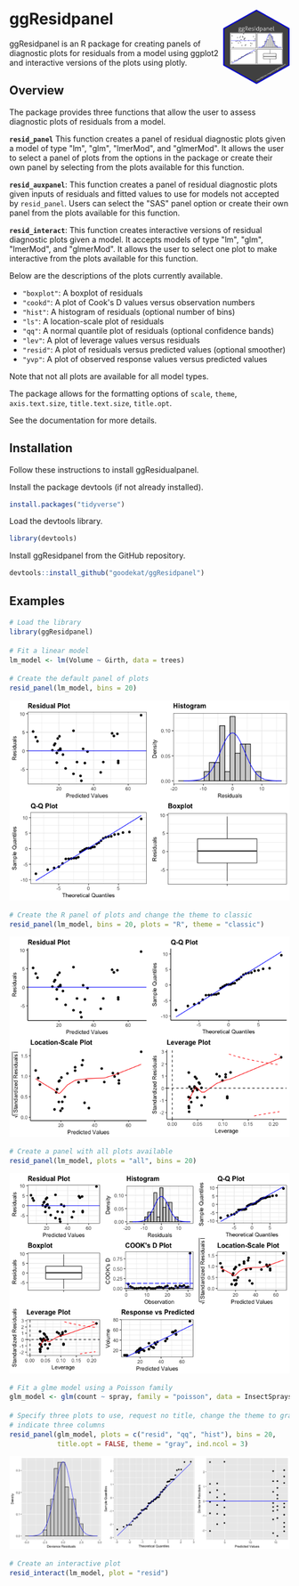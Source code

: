 
ggResidpanel <img align="right" width="120" height="135" src="./images/gg_resid_sticker4.png">
==============================================================================================

ggResidpanel is an R package for creating panels of diagnostic plots for residuals from a model using ggplot2 and interactive versions of the plots using plotly.

Overview
--------

The package provides three functions that allow the user to assess diagnostic plots of residuals from a model.

**`resid_panel`** This function creates a panel of residual diagnostic plots given a model of type "lm", "glm", "lmerMod", and "glmerMod". It allows the user to select a panel of plots from the options in the package or create their own panel by selecting from the plots available for this function.

**`resid_auxpanel`**: This function creates a panel of residual diagnostic plots given inputs of residuals and fitted values to use for models not accepted by `resid_panel`. Users can select the "SAS" panel option or create their own panel from the plots available for this function.

**`resid_interact`**: This function creates interactive versions of residual diagnostic plots given a model. It accepts models of type "lm", "glm", "lmerMod", and "glmerMod". It allows the user to select one plot to make interactive from the plots available for this function.

Below are the descriptions of the plots currently available.

-   `"boxplot"`: A boxplot of residuals
-   `"cookd"`: A plot of Cook's D values versus observation numbers
-   `"hist"`: A histogram of residuals (optional number of bins)
-   `"ls"`: A location-scale plot of residuals
-   `"qq"`: A normal quantile plot of residuals (optional confidence bands)
-   `"lev"`: A plot of leverage values versus residuals
-   `"resid"`: A plot of residuals versus predicted values (optional smoother)
-   `"yvp"`: A plot of observed response values versus predicted values

Note that not all plots are available for all model types.

The package allows for the formatting options of `scale`, `theme`, `axis.text.size`, `title.text.size`, `title.opt`.

See the documentation for more details.

Installation
------------

Follow these instructions to install ggResidualpanel.

Install the package devtools (if not already installed).

``` r
install.packages("tidyverse")
```

Load the devtools library.

``` r
library(devtools)
```

Install ggResidpanel from the GitHub repository.

``` r
devtools::install_github("goodekat/ggResidpanel")
```

Examples
--------

``` r
# Load the library
library(ggResidpanel)

# Fit a linear model
lm_model <- lm(Volume ~ Girth, data = trees)

# Create the default panel of plots
resid_panel(lm_model, bins = 20)
```

![](README_files/figure-markdown_github-ascii_identifiers/unnamed-chunk-4-1.png)

``` r
# Create the R panel of plots and change the theme to classic
resid_panel(lm_model, bins = 20, plots = "R", theme = "classic")
```

![](README_files/figure-markdown_github-ascii_identifiers/unnamed-chunk-4-2.png)

``` r
# Create a panel with all plots available
resid_panel(lm_model, plots = "all", bins = 20)
```

![](README_files/figure-markdown_github-ascii_identifiers/unnamed-chunk-4-3.png)

``` r
# Fit a glme model using a Poisson family
glm_model <- glm(count ~ spray, family = "poisson", data = InsectSprays)

# Specify three plots to use, request no title, change the theme to gray, and 
# indicate three columns
resid_panel(glm_model, plots = c("resid", "qq", "hist"), bins = 20, 
            title.opt = FALSE, theme = "gray", ind.ncol = 3)
```

![](README_files/figure-markdown_github-ascii_identifiers/unnamed-chunk-5-1.png)

``` r
# Create an interactive plot
resid_interact(lm_model, plot = "resid")
```

<!--html_preserve-->

<script type="application/json" data-for="2782a1576f">{"x":{"data":[{"x":[5.10314918502479,6.62290611187783,7.6360773964466,16.248033315281,17.2612045998497,17.7677902421341,18.7809615267029,18.7809615267029,19.2875471689873,19.7941328112716,20.300718453556,20.8073040958404,20.8073040958404,22.3270610226935,23.8468179495466,28.406088730106,28.406088730106,30.4324312992436,32.4587738683811,32.9653595106654,33.9785307952342,34.9917020798029,36.5114590066561,44.1102436409217,45.6300005677749,50.6958569906186,51.7090282751874,53.7353708443249,54.2419564866093,54.2419564866093,67.4131831860031],"y":[5.19685081497521,3.67709388812218,2.5639226035534,0.151966684719002,1.53879540015025,1.93220975786587,-3.18096152670288,-0.580961526702881,3.31245283101275,0.105867188728367,3.89928154644399,0.19269590415961,0.592695904159609,-1.02706102269351,-4.74681794954665,-6.20608873010604,5.39391126989396,-3.03243129924355,-6.75877386838105,-8.06535951066543,0.521469204765816,-3.29170207980293,-0.21145900665607,-5.81024364092172,-3.03000056777485,4.70414300938138,3.99097172481263,4.56462915567513,-2.74195648660925,-3.24195648660925,9.58681681399695],"text":["Prediction:  5.103149<br />Residual:  5.1968508<br />Data: <br /> Volume: 10.3 <br /> Girth: 8.3 <br /> Obs: 1","Prediction:  6.622906<br />Residual:  3.6770939<br />Data: <br /> Volume: 10.3 <br /> Girth: 8.6 <br /> Obs: 2","Prediction:  7.636077<br />Residual:  2.5639226<br />Data: <br /> Volume: 10.2 <br /> Girth: 8.8 <br /> Obs: 3","Prediction: 16.248033<br />Residual:  0.1519667<br />Data: <br /> Volume: 16.4 <br /> Girth: 10.5 <br /> Obs: 4","Prediction: 17.261205<br />Residual:  1.5387954<br />Data: <br /> Volume: 18.8 <br /> Girth: 10.7 <br /> Obs: 5","Prediction: 17.767790<br />Residual:  1.9322098<br />Data: <br /> Volume: 19.7 <br /> Girth: 10.8 <br /> Obs: 6","Prediction: 18.780962<br />Residual: -3.1809615<br />Data: <br /> Volume: 15.6 <br /> Girth: 11 <br /> Obs: 7","Prediction: 18.780962<br />Residual: -0.5809615<br />Data: <br /> Volume: 18.2 <br /> Girth: 11 <br /> Obs: 8","Prediction: 19.287547<br />Residual:  3.3124528<br />Data: <br /> Volume: 22.6 <br /> Girth: 11.1 <br /> Obs: 9","Prediction: 19.794133<br />Residual:  0.1058672<br />Data: <br /> Volume: 19.9 <br /> Girth: 11.2 <br /> Obs: 10","Prediction: 20.300718<br />Residual:  3.8992815<br />Data: <br /> Volume: 24.2 <br /> Girth: 11.3 <br /> Obs: 11","Prediction: 20.807304<br />Residual:  0.1926959<br />Data: <br /> Volume: 21 <br /> Girth: 11.4 <br /> Obs: 12","Prediction: 20.807304<br />Residual:  0.5926959<br />Data: <br /> Volume: 21.4 <br /> Girth: 11.4 <br /> Obs: 13","Prediction: 22.327061<br />Residual: -1.0270610<br />Data: <br /> Volume: 21.3 <br /> Girth: 11.7 <br /> Obs: 14","Prediction: 23.846818<br />Residual: -4.7468179<br />Data: <br /> Volume: 19.1 <br /> Girth: 12 <br /> Obs: 15","Prediction: 28.406089<br />Residual: -6.2060887<br />Data: <br /> Volume: 22.2 <br /> Girth: 12.9 <br /> Obs: 16","Prediction: 28.406089<br />Residual:  5.3939113<br />Data: <br /> Volume: 33.8 <br /> Girth: 12.9 <br /> Obs: 17","Prediction: 30.432431<br />Residual: -3.0324313<br />Data: <br /> Volume: 27.4 <br /> Girth: 13.3 <br /> Obs: 18","Prediction: 32.458774<br />Residual: -6.7587739<br />Data: <br /> Volume: 25.7 <br /> Girth: 13.7 <br /> Obs: 19","Prediction: 32.965360<br />Residual: -8.0653595<br />Data: <br /> Volume: 24.9 <br /> Girth: 13.8 <br /> Obs: 20","Prediction: 33.978531<br />Residual:  0.5214692<br />Data: <br /> Volume: 34.5 <br /> Girth: 14 <br /> Obs: 21","Prediction: 34.991702<br />Residual: -3.2917021<br />Data: <br /> Volume: 31.7 <br /> Girth: 14.2 <br /> Obs: 22","Prediction: 36.511459<br />Residual: -0.2114590<br />Data: <br /> Volume: 36.3 <br /> Girth: 14.5 <br /> Obs: 23","Prediction: 44.110244<br />Residual: -5.8102436<br />Data: <br /> Volume: 38.3 <br /> Girth: 16 <br /> Obs: 24","Prediction: 45.630001<br />Residual: -3.0300006<br />Data: <br /> Volume: 42.6 <br /> Girth: 16.3 <br /> Obs: 25","Prediction: 50.695857<br />Residual:  4.7041430<br />Data: <br /> Volume: 55.4 <br /> Girth: 17.3 <br /> Obs: 26","Prediction: 51.709028<br />Residual:  3.9909717<br />Data: <br /> Volume: 55.7 <br /> Girth: 17.5 <br /> Obs: 27","Prediction: 53.735371<br />Residual:  4.5646292<br />Data: <br /> Volume: 58.3 <br /> Girth: 17.9 <br /> Obs: 28","Prediction: 54.241956<br />Residual: -2.7419565<br />Data: <br /> Volume: 51.5 <br /> Girth: 18 <br /> Obs: 29","Prediction: 54.241956<br />Residual: -3.2419565<br />Data: <br /> Volume: 51 <br /> Girth: 18 <br /> Obs: 30","Prediction: 67.413183<br />Residual:  9.5868168<br />Data: <br /> Volume: 77 <br /> Girth: 20.6 <br /> Obs: 31"],"type":"scatter","mode":"markers","marker":{"autocolorscale":false,"color":"rgba(0,0,0,1)","opacity":1,"size":5.66929133858268,"symbol":"circle","line":{"width":1.88976377952756,"color":"rgba(0,0,0,1)"}},"hoveron":"points","showlegend":false,"xaxis":"x","yaxis":"y","hoverinfo":"text","frame":null},{"x":[1.98764748497588,70.528684886052],"y":[0,0],"text":"intercept: 0<br />slope: 0","type":"scatter","mode":"lines","line":{"width":1.88976377952756,"color":"rgba(0,0,255,1)","dash":"solid"},"hoveron":"points","showlegend":false,"xaxis":"x","yaxis":"y","hoverinfo":"text","frame":null}],"layout":{"margin":{"t":42.1685346616853,"r":7.30593607305936,"b":38.854296388543,"l":35.9319219593192},"plot_bgcolor":"rgba(255,255,255,1)","paper_bgcolor":"rgba(255,255,255,1)","font":{"color":"rgba(0,0,0,1)","family":"","size":14.6118721461187},"title":"<b> Residual Plot <\/b>","titlefont":{"color":"rgba(0,0,0,1)","family":"","size":15.9402241594022},"xaxis":{"domain":[0,1],"type":"linear","autorange":false,"tickmode":"array","range":[1.98764748497588,70.528684886052],"ticktext":["20","40","60"],"tickvals":[20,40,60],"ticks":"outside","tickcolor":"rgba(51,51,51,1)","ticklen":3.65296803652968,"tickwidth":0.66417600664176,"showticklabels":true,"tickfont":{"color":"rgba(77,77,77,1)","family":"","size":11.689497716895},"tickangle":-0,"showline":false,"linecolor":null,"linewidth":0,"showgrid":true,"gridcolor":"rgba(235,235,235,1)","gridwidth":0.66417600664176,"zeroline":false,"anchor":"y","title":"Predicted Values","titlefont":{"color":"rgba(0,0,0,1)","family":"","size":13.2835201328352},"hoverformat":".2f"},"yaxis":{"domain":[0,1],"type":"linear","autorange":false,"tickmode":"array","range":[-8.94796832689855,10.4694256302301],"ticktext":["-5","0","5","10"],"tickvals":[-5,0,5,10],"ticks":"outside","tickcolor":"rgba(51,51,51,1)","ticklen":3.65296803652968,"tickwidth":0.66417600664176,"showticklabels":true,"tickfont":{"color":"rgba(77,77,77,1)","family":"","size":11.689497716895},"tickangle":-0,"showline":false,"linecolor":null,"linewidth":0,"showgrid":true,"gridcolor":"rgba(235,235,235,1)","gridwidth":0.66417600664176,"zeroline":false,"anchor":"x","title":"Residuals","titlefont":{"color":"rgba(0,0,0,1)","family":"","size":13.2835201328352},"hoverformat":".2f"},"shapes":[{"type":"rect","fillcolor":"transparent","line":{"color":"rgba(51,51,51,1)","width":0.66417600664176,"linetype":"solid"},"yref":"paper","xref":"paper","x0":0,"x1":1,"y0":0,"y1":1}],"showlegend":false,"legend":{"bgcolor":"rgba(255,255,255,1)","bordercolor":"transparent","borderwidth":1.88976377952756,"font":{"color":"rgba(0,0,0,1)","family":"","size":11.689497716895}},"hovermode":"closest"},"source":"A","attrs":{"2782665354c6":{"x":{},"y":{},"label":{},"type":"ggplotly"},"278268e2c7a5":{"intercept":{},"slope":{}}},"cur_data":"2782665354c6","visdat":{"2782665354c6":["function (y) ","x"],"278268e2c7a5":["function (y) ","x"]},"config":{"modeBarButtonsToAdd":[{"name":"Collaborate","icon":{"width":1000,"ascent":500,"descent":-50,"path":"M487 375c7-10 9-23 5-36l-79-259c-3-12-11-23-22-31-11-8-22-12-35-12l-263 0c-15 0-29 5-43 15-13 10-23 23-28 37-5 13-5 25-1 37 0 0 0 3 1 7 1 5 1 8 1 11 0 2 0 4-1 6 0 3-1 5-1 6 1 2 2 4 3 6 1 2 2 4 4 6 2 3 4 5 5 7 5 7 9 16 13 26 4 10 7 19 9 26 0 2 0 5 0 9-1 4-1 6 0 8 0 2 2 5 4 8 3 3 5 5 5 7 4 6 8 15 12 26 4 11 7 19 7 26 1 1 0 4 0 9-1 4-1 7 0 8 1 2 3 5 6 8 4 4 6 6 6 7 4 5 8 13 13 24 4 11 7 20 7 28 1 1 0 4 0 7-1 3-1 6-1 7 0 2 1 4 3 6 1 1 3 4 5 6 2 3 3 5 5 6 1 2 3 5 4 9 2 3 3 7 5 10 1 3 2 6 4 10 2 4 4 7 6 9 2 3 4 5 7 7 3 2 7 3 11 3 3 0 8 0 13-1l0-1c7 2 12 2 14 2l218 0c14 0 25-5 32-16 8-10 10-23 6-37l-79-259c-7-22-13-37-20-43-7-7-19-10-37-10l-248 0c-5 0-9-2-11-5-2-3-2-7 0-12 4-13 18-20 41-20l264 0c5 0 10 2 16 5 5 3 8 6 10 11l85 282c2 5 2 10 2 17 7-3 13-7 17-13z m-304 0c-1-3-1-5 0-7 1-1 3-2 6-2l174 0c2 0 4 1 7 2 2 2 4 4 5 7l6 18c0 3 0 5-1 7-1 1-3 2-6 2l-173 0c-3 0-5-1-8-2-2-2-4-4-4-7z m-24-73c-1-3-1-5 0-7 2-2 3-2 6-2l174 0c2 0 5 0 7 2 3 2 4 4 5 7l6 18c1 2 0 5-1 6-1 2-3 3-5 3l-174 0c-3 0-5-1-7-3-3-1-4-4-5-6z"},"click":"function(gd) { \n        // is this being viewed in RStudio?\n        if (location.search == '?viewer_pane=1') {\n          alert('To learn about plotly for collaboration, visit:\\n https://cpsievert.github.io/plotly_book/plot-ly-for-collaboration.html');\n        } else {\n          window.open('https://cpsievert.github.io/plotly_book/plot-ly-for-collaboration.html', '_blank');\n        }\n      }"}],"cloud":false},"highlight":{"on":"plotly_click","persistent":false,"dynamic":false,"selectize":false,"opacityDim":0.2,"selected":{"opacity":1}},"base_url":"https://plot.ly"},"evals":["config.modeBarButtonsToAdd.0.click"],"jsHooks":{"render":[{"code":"function(el, x) { var ctConfig = crosstalk.var('plotlyCrosstalkOpts').set({\"on\":\"plotly_click\",\"persistent\":false,\"dynamic\":false,\"selectize\":false,\"opacityDim\":0.2,\"selected\":{\"opacity\":1}}); }","data":null}]}}</script>
<!--/html_preserve-->
